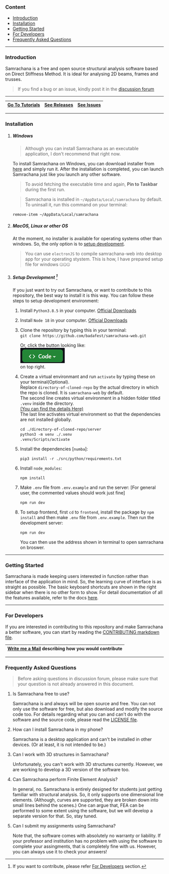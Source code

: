 ### Content <!-- omit in toc -->

- [Introduction](#introduction)
- [Installation](#installation)
- [Getting Started](#getting-started)
- [For Developers](#for-developers)
- [Frequently Asked Questions](#frequently-asked-questions)

---

### Introduction

Samrachana is a free and open source structural analysis software based on Direct Stiffness Method. It is ideal for analysing 2D beams, frames and trusses.

> If you find a bug or an issue, kindly post it in the [discussion forum](https://github.com/badafest/samrachana-web/discussions)

---

| [Go To Tutorials](https://github.com/Badafest/samrachana-web/wiki) | [See Releases](https://github.com/Badafest/samrachana-web/releases) | [See Issues](https://github.com/Badafest/samrachana-web/issues) |
| ------------------------------------------------------------------ | ------------------------------------------------------------------- | --------------------------------------------------------------- |

---

### Installation

1.  ##### Windows

    > Although you can install Samrachana as an executable application, I don't recommend that right now.

    To install Samrachana on Windows, you can download installer from [here](https://github.com/Badafest/samrachana-web/releases/download/v1.0.0/samrachana-1.0.0.Setup.exe) and simply run it. After the installation is completed, you can launch Samrachana just like you launch any other software.

    > To avoid fetching the executable time and again, **Pin to Taskbar** during the first run.

    > Samrachana is installed in `~/AppData/Local/samrachana` by default. To uninsall it, run this command on your terminal:

    ```
    remove-item ~/AppData/Local/samrachana
    ```

2.  ##### MacOS, Linux or other OS

    At the moment, no installer is available for operating systems other than windows. So, the only option is to [setup development](#setup-development).

    > You can use `electronJS` to compile samrachana-web into desktop app for your operating stystem. This is how, I have prepared setup file for windows 🤐🤐🤐

3.  ##### Setup Development [^2]

    [^2]: If you want to contribute, please refer [For Developers](#for-developers) section.

    If you just want to try out Samrachana, or want to contribute to this repository, the best way to install it is this way. You can follow these steps to setup development environment:

    1.  Install `Python3.8.5` in your computer. [Official Downloads](https://www.python.org/ftp/python/3.8.5)
    2.  Install `Node 18` in your computer. [Official Downloads](https://nodejs.org/dist/v18.13.0)
    3.  Clone the repository by typing this in your terminal:  
         `git clone https://github.com/badafest/samrachana-web.git`

        Or, click the button looking like:  
         ![clone button](./.github/img/code.png)  
         on top right.

    4.  Create a virtual environmant and run `activate` by typing these on your terminal(Optional).  
        Replace `directory-of-cloned-repo` by the actual directory in which the repo is cloned. It is `samrachana-web` by default.  
        The second line creates virtual environment in a hidden folder titled `.venv` inside the directory.  
        [(You can find the details Here)](https://docs.python.org/3/library/venv.html)  
        The last line activates virtual environment so that the dependencies are not installed globally.

        ```
        cd ./directory-of-cloned-repo/server
        python3 -m venv ./.venv
        .venv/Scripts/activate
        ```

    5.  Install the dependencies [`numba`]:

        ```
        pip3 install -r ./src/python/requirements.txt
        ```

    6.  Install `node_modules`:

        ```
        npm install
        ```

    7.  Make `.env` file from `.env.example` and run the server: [For general user, the commented values should work just fine]

        ```
        npm run dev
        ```

    8.  To setup frontend, first `cd` to `frontend`, install the package by `npm install` and then make `.env` file from `.env.example`. Then run the development server:

        ```
        npm run dev
        ```

        You can then use the address shown in terminal to open samrachana on broswer.

---

### Getting Started

Samrachana is made keeping users interested in function rather than interface of the application in mind. So, the learning curve of interface is as straight as possible. The basic keyboard shortcuts are shown in the right sidebar when there is no other form to show.
For detail documentation of all the features available, refer to the docs [here](https://github.com/Badafest/samrachana-web/wiki).

---

### For Developers

If you are interested in contributing to this repository and make Samrachana a better software, you can start by reading the [CONTRIBUTING markdown file](./CONTRIBUTING.md).

| [Write me a Mail](mailto:er.sandipdahal@gmail.com) describing how you would contribute |
| -------------------------------------------------------------------------------------- |

---

### Frequently Asked Questions

> Before asking questions in discussion forum, please make sure that your question is not already answered in this document.

1. Is Samrachana free to use?

   Samrachana is and always will be open source and free. You can not only use the software for free, but also download and modify the source code too. For details regarding what you can and can't do with the software and the source code, please read the [LICENSE file](LICENSE).

2. How can I install Samrachana in my phone?

   Samrachana is a desktop application and can't be installed in other devices. (Or at least, it is not intended to be.)

3. Can I work with 3D structures in Samrachana?

   Unfortunately, you can't work with 3D structures currently. However, we are working to develop a 3D version of the software too.

4. Can Samrachana perform Finite Element Analysis?

   In general, no. Samrachana is entirely designed for students just getting familiar with structural analysis. So, it only supports one dimensional line elements. (Although, curves are supported, they are broken down into small lines behind the scenes.) One can argue that, FEA can be performed to some extent using the software, but we will develop a separate version for that. So, stay tuned.

5. Can I submit my assignments using Samrachana?

   Note that, the software comes with absolutely no warranty or liability. If your professor and institution has no problem with using the software to complete your assingments, that is completely fine with us. However, you can always use it to check your answers!
